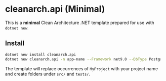 # cleanarch.api (Minimal)

This is a **minimal** Clean Architecture .NET template prepared for use with `dotnet new`.

## Install
```bash
dotnet new install cleanarch.api
dotnet new cleanarch.api -n app-name --Framework net9.0 --DbType PostgreSQL --Logging Serilog
```

The template will replace occurrences of `MyProject` with your project name and create folders under `src/` and `tests/`.
